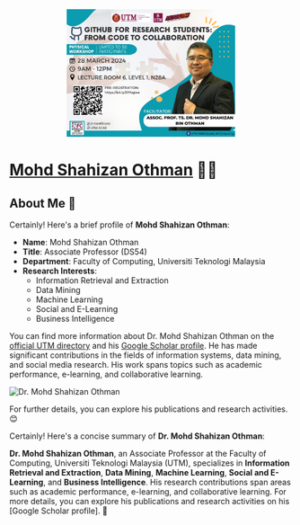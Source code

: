 
<div align="center"><img src="Github_poster.jpeg" width="300" /></div>

# [Mohd Shahizan Othman](https://github.com/drshahizan) 👨‍💻


## About Me 🚀
Certainly! Here's a brief profile of **Mohd Shahizan Othman**:

- **Name**: Mohd Shahizan Othman
- **Title**: Associate Professor (DS54)
- **Department**: Faculty of Computing, Universiti Teknologi Malaysia
- **Research Interests**:
    - Information Retrieval and Extraction
    - Data Mining
    - Machine Learning
    - Social and E-Learning
    - Business Intelligence

You can find more information about Dr. Mohd Shahizan Othman on the [official UTM directory](^1^) and his [Google Scholar profile](^2^). He has made significant contributions in the fields of information systems, data mining, and social media research. His work spans topics such as academic performance, e-learning, and collaborative learning.

![Dr. Mohd Shahizan Othman](http://ts1.mm.bing.net/th?id=OIP.GURnZicaENMLYBMZN9k1LwHaFS&pid=15.1)

For further details, you can explore his publications and research activities. 😊

Certainly! Here's a concise summary of **Dr. Mohd Shahizan Othman**:

**Dr. Mohd Shahizan Othman**, an Associate Professor at the Faculty of Computing, Universiti Teknologi Malaysia (UTM), specializes in **Information Retrieval and Extraction**, **Data Mining**, **Machine Learning**, **Social and E-Learning**, and **Business Intelligence**. His research contributions span areas such as academic performance, e-learning, and collaborative learning. For more details, you can explore his publications and research activities on his [Google Scholar profile]. 🌟
